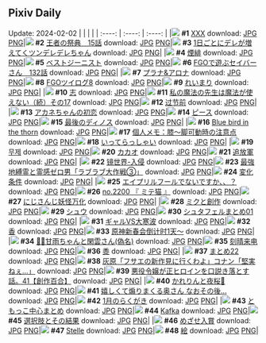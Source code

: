 ## Pixiv Daily
Update: 2024-02-02
|      |      |      |
| :----: | :----: | :----: |
|![](https://pixiv.microyu.workers.dev/c/240x480/img-master/img/2024/01/31/00/00/06/115624355_p0_master1200.jpg) **#1** [XXX](https://www.pixiv.net/artworks/115624355) download: [JPG](https://pixiv.microyu.workers.dev/img-original/img/2024/01/31/00/00/06/115624355_p0.jpg) [PNG](https://pixiv.microyu.workers.dev/img-original/img/2024/01/31/00/00/06/115624355_p0.png)|![](https://pixiv.microyu.workers.dev/c/240x480/img-master/img/2024/01/31/15/37/34/115638353_p0_master1200.jpg) **#2** [王者の祭典　15話](https://www.pixiv.net/artworks/115638353) download: [JPG](https://pixiv.microyu.workers.dev/img-original/img/2024/01/31/15/37/34/115638353_p0.jpg) [PNG](https://pixiv.microyu.workers.dev/img-original/img/2024/01/31/15/37/34/115638353_p0.png)|![](https://pixiv.microyu.workers.dev/c/240x480/img-master/img/2024/02/01/00/02/01/115652390_p0_master1200.jpg) **#3** [1日ごとにデレが増えてくツンデレデレちゃん](https://www.pixiv.net/artworks/115652390) download: [JPG](https://pixiv.microyu.workers.dev/img-original/img/2024/02/01/00/02/01/115652390_p0.jpg) [PNG](https://pixiv.microyu.workers.dev/img-original/img/2024/02/01/00/02/01/115652390_p0.png)|
|![](https://pixiv.microyu.workers.dev/c/240x480/img-master/img/2024/01/31/00/00/23/115624422_p0_master1200.jpg) **#4** [煙緋](https://www.pixiv.net/artworks/115624422) download: [JPG](https://pixiv.microyu.workers.dev/img-original/img/2024/01/31/00/00/23/115624422_p0.jpg) [PNG](https://pixiv.microyu.workers.dev/img-original/img/2024/01/31/00/00/23/115624422_p0.png)|![](https://pixiv.microyu.workers.dev/c/240x480/img-master/img/2024/02/01/00/00/57/115652262_p0_master1200.jpg) **#5** [ベストジーニスト](https://www.pixiv.net/artworks/115652262) download: [JPG](https://pixiv.microyu.workers.dev/img-original/img/2024/02/01/00/00/57/115652262_p0.jpg) [PNG](https://pixiv.microyu.workers.dev/img-original/img/2024/02/01/00/00/57/115652262_p0.png)|![](https://pixiv.microyu.workers.dev/c/240x480/img-master/img/2024/01/31/00/05/41/115624859_p0_master1200.jpg) **#6** [FGOで遊ぶセイバーさん　132話](https://www.pixiv.net/artworks/115624859) download: [JPG](https://pixiv.microyu.workers.dev/img-original/img/2024/01/31/00/05/41/115624859_p0.jpg) [PNG](https://pixiv.microyu.workers.dev/img-original/img/2024/01/31/00/05/41/115624859_p0.png)|
|![](https://pixiv.microyu.workers.dev/c/240x480/img-master/img/2024/01/31/00/01/04/115624537_p0_master1200.jpg) **#7** [プラナ&アロナ](https://www.pixiv.net/artworks/115624537) download: [JPG](https://pixiv.microyu.workers.dev/img-original/img/2024/01/31/00/01/04/115624537_p0.jpg) [PNG](https://pixiv.microyu.workers.dev/img-original/img/2024/01/31/00/01/04/115624537_p0.png)|![](https://pixiv.microyu.workers.dev/c/240x480/img-master/img/2024/02/01/22/49/36/115677023_p0_master1200.jpg) **#8** [FGOツイログ8](https://www.pixiv.net/artworks/115677023) download: [JPG](https://pixiv.microyu.workers.dev/img-original/img/2024/02/01/22/49/36/115677023_p0.jpg) [PNG](https://pixiv.microyu.workers.dev/img-original/img/2024/02/01/22/49/36/115677023_p0.png)|![](https://pixiv.microyu.workers.dev/c/240x480/img-master/img/2024/01/31/06/00/04/115630674_p0_master1200.jpg) **#9** [れいまり](https://www.pixiv.net/artworks/115630674) download: [JPG](https://pixiv.microyu.workers.dev/img-original/img/2024/01/31/06/00/04/115630674_p0.jpg) [PNG](https://pixiv.microyu.workers.dev/img-original/img/2024/01/31/06/00/04/115630674_p0.png)|
|![](https://pixiv.microyu.workers.dev/c/240x480/img-master/img/2024/02/01/00/04/35/115652575_p0_master1200.jpg) **#10** [志](https://www.pixiv.net/artworks/115652575) download: [JPG](https://pixiv.microyu.workers.dev/img-original/img/2024/02/01/00/04/35/115652575_p0.jpg) [PNG](https://pixiv.microyu.workers.dev/img-original/img/2024/02/01/00/04/35/115652575_p0.png)|![](https://pixiv.microyu.workers.dev/c/240x480/img-master/img/2024/01/31/00/03/19/115624728_p0_master1200.jpg) **#11** [私の魔法の先生は魔法が使えない（続）その17](https://www.pixiv.net/artworks/115624728) download: [JPG](https://pixiv.microyu.workers.dev/img-original/img/2024/01/31/00/03/19/115624728_p0.jpg) [PNG](https://pixiv.microyu.workers.dev/img-original/img/2024/01/31/00/03/19/115624728_p0.png)|![](https://pixiv.microyu.workers.dev/c/240x480/img-master/img/2024/01/31/16/06/51/115638841_p0_master1200.jpg) **#12** [过节前](https://www.pixiv.net/artworks/115638841) download: [JPG](https://pixiv.microyu.workers.dev/img-original/img/2024/01/31/16/06/51/115638841_p0.jpg) [PNG](https://pixiv.microyu.workers.dev/img-original/img/2024/01/31/16/06/51/115638841_p0.png)|
|![](https://pixiv.microyu.workers.dev/c/240x480/img-master/img/2024/01/31/21/13/26/115646448_p0_master1200.jpg) **#13** [アカネちゃんの初恋](https://www.pixiv.net/artworks/115646448) download: [JPG](https://pixiv.microyu.workers.dev/img-original/img/2024/01/31/21/13/26/115646448_p0.jpg) [PNG](https://pixiv.microyu.workers.dev/img-original/img/2024/01/31/21/13/26/115646448_p0.png)|![](https://pixiv.microyu.workers.dev/c/240x480/img-master/img/2024/01/31/18/44/44/115642155_p0_master1200.jpg) **#14** [ピース](https://www.pixiv.net/artworks/115642155) download: [JPG](https://pixiv.microyu.workers.dev/img-original/img/2024/01/31/18/44/44/115642155_p0.jpg) [PNG](https://pixiv.microyu.workers.dev/img-original/img/2024/01/31/18/44/44/115642155_p0.png)|![](https://pixiv.microyu.workers.dev/c/240x480/img-master/img/2024/02/01/21/59/08/115675366_p0_master1200.jpg) **#15** [最後のディノス](https://www.pixiv.net/artworks/115675366) download: [JPG](https://pixiv.microyu.workers.dev/img-original/img/2024/02/01/21/59/08/115675366_p0.jpg) [PNG](https://pixiv.microyu.workers.dev/img-original/img/2024/02/01/21/59/08/115675366_p0.png)|
|![](https://pixiv.microyu.workers.dev/c/240x480/img-master/img/2024/02/01/18/50/07/115669950_p0_master1200.jpg) **#16** [Blue bird in the thorn](https://www.pixiv.net/artworks/115669950) download: [JPG](https://pixiv.microyu.workers.dev/img-original/img/2024/02/01/18/50/07/115669950_p0.jpg) [PNG](https://pixiv.microyu.workers.dev/img-original/img/2024/02/01/18/50/07/115669950_p0.png)|![](https://pixiv.microyu.workers.dev/c/240x480/img-master/img/2024/02/01/06/00/06/115658559_p0_master1200.jpg) **#17** [個人メモ：膝～脚可動時の注意点](https://www.pixiv.net/artworks/115658559) download: [JPG](https://pixiv.microyu.workers.dev/img-original/img/2024/02/01/06/00/06/115658559_p0.jpg) [PNG](https://pixiv.microyu.workers.dev/img-original/img/2024/02/01/06/00/06/115658559_p0.png)|![](https://pixiv.microyu.workers.dev/c/240x480/img-master/img/2024/01/31/23/59/24/115652066_p0_master1200.jpg) **#18** [いってらっしゃい](https://www.pixiv.net/artworks/115652066) download: [JPG](https://pixiv.microyu.workers.dev/img-original/img/2024/01/31/23/59/24/115652066_p0.jpg) [PNG](https://pixiv.microyu.workers.dev/img-original/img/2024/01/31/23/59/24/115652066_p0.png)|
|![](https://pixiv.microyu.workers.dev/c/240x480/img-master/img/2024/02/01/03/03/48/115656716_p0_master1200.jpg) **#19** [무제](https://www.pixiv.net/artworks/115656716) download: [JPG](https://pixiv.microyu.workers.dev/img-original/img/2024/02/01/03/03/48/115656716_p0.jpg) [PNG](https://pixiv.microyu.workers.dev/img-original/img/2024/02/01/03/03/48/115656716_p0.png)|![](https://pixiv.microyu.workers.dev/c/240x480/img-master/img/2024/02/01/20/30/01/115672634_p0_master1200.jpg) **#20** [カカオ](https://www.pixiv.net/artworks/115672634) download: [JPG](https://pixiv.microyu.workers.dev/img-original/img/2024/02/01/20/30/01/115672634_p0.jpg) [PNG](https://pixiv.microyu.workers.dev/img-original/img/2024/02/01/20/30/01/115672634_p0.png)|![](https://pixiv.microyu.workers.dev/c/240x480/img-master/img/2024/02/01/22/05/40/115675034_p0_master1200.jpg) **#21** [追放軍](https://www.pixiv.net/artworks/115675034) download: [JPG](https://pixiv.microyu.workers.dev/img-original/img/2024/02/01/22/05/40/115675034_p0.jpg) [PNG](https://pixiv.microyu.workers.dev/img-original/img/2024/02/01/22/05/40/115675034_p0.png)|
|![](https://pixiv.microyu.workers.dev/c/240x480/img-master/img/2024/02/01/00/00/10/115652133_p0_master1200.jpg) **#22** [镜世界-入侵](https://www.pixiv.net/artworks/115652133) download: [JPG](https://pixiv.microyu.workers.dev/img-original/img/2024/02/01/00/00/10/115652133_p0.jpg) [PNG](https://pixiv.microyu.workers.dev/img-original/img/2024/02/01/00/00/10/115652133_p0.png)|![](https://pixiv.microyu.workers.dev/c/240x480/img-master/img/2024/01/31/04/29/52/115629843_p0_master1200.jpg) **#23** [最強地縛霊と霊感ゼロ男「ラブラブ大作戦③」](https://www.pixiv.net/artworks/115629843) download: [JPG](https://pixiv.microyu.workers.dev/img-original/img/2024/01/31/04/29/52/115629843_p0.jpg) [PNG](https://pixiv.microyu.workers.dev/img-original/img/2024/01/31/04/29/52/115629843_p0.png)|![](https://pixiv.microyu.workers.dev/c/240x480/img-master/img/2024/01/31/11/41/01/115634842_p0_master1200.jpg) **#24** [変化条件](https://www.pixiv.net/artworks/115634842) download: [JPG](https://pixiv.microyu.workers.dev/img-original/img/2024/01/31/11/41/01/115634842_p0.jpg) [PNG](https://pixiv.microyu.workers.dev/img-original/img/2024/01/31/11/41/01/115634842_p0.png)|
|![](https://pixiv.microyu.workers.dev/c/240x480/img-master/img/2024/02/01/14/42/21/115665383_p0_master1200.jpg) **#25** [エイプリルフールでないですか、、？](https://www.pixiv.net/artworks/115665383) download: [JPG](https://pixiv.microyu.workers.dev/img-original/img/2024/02/01/14/42/21/115665383_p0.jpg) [PNG](https://pixiv.microyu.workers.dev/img-original/img/2024/02/01/14/42/21/115665383_p0.png)|![](https://pixiv.microyu.workers.dev/c/240x480/img-master/img/2024/01/31/12/09/22/115635362_p0_master1200.jpg) **#26** [no.2200 『 ミテ猫 』](https://www.pixiv.net/artworks/115635362) download: [JPG](https://pixiv.microyu.workers.dev/img-original/img/2024/01/31/12/09/22/115635362_p0.jpg) [PNG](https://pixiv.microyu.workers.dev/img-original/img/2024/01/31/12/09/22/115635362_p0.png)|![](https://pixiv.microyu.workers.dev/c/240x480/img-master/img/2024/02/01/22/21/07/115676106_p0_master1200.jpg) **#27** [にじさんじ妖怪万化](https://www.pixiv.net/artworks/115676106) download: [JPG](https://pixiv.microyu.workers.dev/img-original/img/2024/02/01/22/21/07/115676106_p0.jpg) [PNG](https://pixiv.microyu.workers.dev/img-original/img/2024/02/01/22/21/07/115676106_p0.png)|
|![](https://pixiv.microyu.workers.dev/c/240x480/img-master/img/2024/02/01/17/40/28/115668257_p0_master1200.jpg) **#28** [ミクと創作](https://www.pixiv.net/artworks/115668257) download: [JPG](https://pixiv.microyu.workers.dev/img-original/img/2024/02/01/17/40/28/115668257_p0.jpg) [PNG](https://pixiv.microyu.workers.dev/img-original/img/2024/02/01/17/40/28/115668257_p0.png)|![](https://pixiv.microyu.workers.dev/c/240x480/img-master/img/2024/01/31/17/00/17/115639806_p0_master1200.jpg) **#29** [シュウ](https://www.pixiv.net/artworks/115639806) download: [JPG](https://pixiv.microyu.workers.dev/img-original/img/2024/01/31/17/00/17/115639806_p0.jpg) [PNG](https://pixiv.microyu.workers.dev/img-original/img/2024/01/31/17/00/17/115639806_p0.png)|![](https://pixiv.microyu.workers.dev/c/240x480/img-master/img/2024/02/01/00/22/09/115653283_p0_master1200.jpg) **#30** [シュタフェルまとめ01](https://www.pixiv.net/artworks/115653283) download: [JPG](https://pixiv.microyu.workers.dev/img-original/img/2024/02/01/00/22/09/115653283_p0.jpg) [PNG](https://pixiv.microyu.workers.dev/img-original/img/2024/02/01/00/22/09/115653283_p0.png)|
|![](https://pixiv.microyu.workers.dev/c/240x480/img-master/img/2024/02/01/00/00/58/115652265_p0_master1200.jpg) **#31** [ギャルVS大寒波](https://www.pixiv.net/artworks/115652265) download: [JPG](https://pixiv.microyu.workers.dev/img-original/img/2024/02/01/00/00/58/115652265_p0.jpg) [PNG](https://pixiv.microyu.workers.dev/img-original/img/2024/02/01/00/00/58/115652265_p0.png)|![](https://pixiv.microyu.workers.dev/c/240x480/img-master/img/2024/01/31/18/22/19/115641622_p0_master1200.jpg) **#32** [香](https://www.pixiv.net/artworks/115641622) download: [JPG](https://pixiv.microyu.workers.dev/img-original/img/2024/01/31/18/22/19/115641622_p0.jpg) [PNG](https://pixiv.microyu.workers.dev/img-original/img/2024/01/31/18/22/19/115641622_p0.png)|![](https://pixiv.microyu.workers.dev/c/240x480/img-master/img/2024/02/01/22/12/03/115675831_p0_master1200.jpg) **#33** [原神新春会倒计时1天～](https://www.pixiv.net/artworks/115675831) download: [JPG](https://pixiv.microyu.workers.dev/img-original/img/2024/02/01/22/12/03/115675831_p0.jpg) [PNG](https://pixiv.microyu.workers.dev/img-original/img/2024/02/01/22/12/03/115675831_p0.png)|
|![](https://pixiv.microyu.workers.dev/c/240x480/img-master/img/2024/01/31/00/01/42/115624613_p0_master1200.jpg) **#34** [🐏🦢甘雨ちゃんと閑雲さん(偽名)](https://www.pixiv.net/artworks/115624613) download: [JPG](https://pixiv.microyu.workers.dev/img-original/img/2024/01/31/00/01/42/115624613_p0.jpg) [PNG](https://pixiv.microyu.workers.dev/img-original/img/2024/01/31/00/01/42/115624613_p0.png)|![](https://pixiv.microyu.workers.dev/c/240x480/img-master/img/2024/01/31/15/56/44/115638662_p0_master1200.jpg) **#35** [刻晴来电](https://www.pixiv.net/artworks/115638662) download: [JPG](https://pixiv.microyu.workers.dev/img-original/img/2024/01/31/15/56/44/115638662_p0.jpg) [PNG](https://pixiv.microyu.workers.dev/img-original/img/2024/01/31/15/56/44/115638662_p0.png)|![](https://pixiv.microyu.workers.dev/c/240x480/img-master/img/2024/01/31/02/50/46/115628618_p0_master1200.jpg) **#36** [黍](https://www.pixiv.net/artworks/115628618) download: [JPG](https://pixiv.microyu.workers.dev/img-original/img/2024/01/31/02/50/46/115628618_p0.jpg) [PNG](https://pixiv.microyu.workers.dev/img-original/img/2024/01/31/02/50/46/115628618_p0.png)|
|![](https://pixiv.microyu.workers.dev/c/240x480/img-master/img/2024/02/01/19/18/46/115670428_p0_master1200.jpg) **#37** [まとめ22](https://www.pixiv.net/artworks/115670428) download: [JPG](https://pixiv.microyu.workers.dev/img-original/img/2024/02/01/19/18/46/115670428_p0.jpg) [PNG](https://pixiv.microyu.workers.dev/img-original/img/2024/02/01/19/18/46/115670428_p0.png)|![](https://pixiv.microyu.workers.dev/c/240x480/img-master/img/2024/01/31/16/35/22/115639302_p0_master1200.jpg) **#38** [灰原「フサエの新作見に行くわよ」コナン「堅実ねぇ…」](https://www.pixiv.net/artworks/115639302) download: [JPG](https://pixiv.microyu.workers.dev/img-original/img/2024/01/31/16/35/22/115639302_p0.jpg) [PNG](https://pixiv.microyu.workers.dev/img-original/img/2024/01/31/16/35/22/115639302_p0.png)|![](https://pixiv.microyu.workers.dev/c/240x480/img-master/img/2024/01/31/21/30/07/115646926_p0_master1200.jpg) **#39** [悪役令嬢が正ヒロインを口説き落とす話。41【創作百合】](https://www.pixiv.net/artworks/115646926) download: [JPG](https://pixiv.microyu.workers.dev/img-original/img/2024/01/31/21/30/07/115646926_p0.jpg) [PNG](https://pixiv.microyu.workers.dev/img-original/img/2024/01/31/21/30/07/115646926_p0.png)|
|![](https://pixiv.microyu.workers.dev/c/240x480/img-master/img/2024/01/31/19/02/35/115642681_p0_master1200.jpg) **#40** [かれりんと夜桜🌸](https://www.pixiv.net/artworks/115642681) download: [JPG](https://pixiv.microyu.workers.dev/img-original/img/2024/01/31/19/02/35/115642681_p0.jpg) [PNG](https://pixiv.microyu.workers.dev/img-original/img/2024/01/31/19/02/35/115642681_p0.png)|![](https://pixiv.microyu.workers.dev/c/240x480/img-master/img/2024/01/31/00/02/58/115624707_p0_master1200.jpg) **#41** [嬉しくて煽りまくる奥さん なおその後...](https://www.pixiv.net/artworks/115624707) download: [JPG](https://pixiv.microyu.workers.dev/img-original/img/2024/01/31/00/02/58/115624707_p0.jpg) [PNG](https://pixiv.microyu.workers.dev/img-original/img/2024/01/31/00/02/58/115624707_p0.png)|![](https://pixiv.microyu.workers.dev/c/240x480/img-master/img/2024/01/31/10/57/10/115629731_p0_master1200.jpg) **#42** [1月のらくがき](https://www.pixiv.net/artworks/115629731) download: [JPG](https://pixiv.microyu.workers.dev/img-original/img/2024/01/31/10/57/10/115629731_p0.jpg) [PNG](https://pixiv.microyu.workers.dev/img-original/img/2024/01/31/10/57/10/115629731_p0.png)|
|![](https://pixiv.microyu.workers.dev/c/240x480/img-master/img/2024/01/31/19/40/08/115643640_p0_master1200.jpg) **#43** [ともっこ中心まとめ](https://www.pixiv.net/artworks/115643640) download: [JPG](https://pixiv.microyu.workers.dev/img-original/img/2024/01/31/19/40/08/115643640_p0.jpg) [PNG](https://pixiv.microyu.workers.dev/img-original/img/2024/01/31/19/40/08/115643640_p0.png)|![](https://pixiv.microyu.workers.dev/c/240x480/img-master/img/2024/01/31/12/00/09/115635148_p0_master1200.jpg) **#44** [Kafka](https://www.pixiv.net/artworks/115635148) download: [JPG](https://pixiv.microyu.workers.dev/img-original/img/2024/01/31/12/00/09/115635148_p0.jpg) [PNG](https://pixiv.microyu.workers.dev/img-original/img/2024/01/31/12/00/09/115635148_p0.png)|![](https://pixiv.microyu.workers.dev/c/240x480/img-master/img/2024/01/31/00/18/24/115625330_p0_master1200.jpg) **#45** [選択肢とその結果](https://www.pixiv.net/artworks/115625330) download: [JPG](https://pixiv.microyu.workers.dev/img-original/img/2024/01/31/00/18/24/115625330_p0.jpg) [PNG](https://pixiv.microyu.workers.dev/img-original/img/2024/01/31/00/18/24/115625330_p0.png)|
|![](https://pixiv.microyu.workers.dev/c/240x480/img-master/img/2024/02/01/21/56/21/115675290_p0_master1200.jpg) **#46** [めざせ入賞](https://www.pixiv.net/artworks/115675290) download: [JPG](https://pixiv.microyu.workers.dev/img-original/img/2024/02/01/21/56/21/115675290_p0.jpg) [PNG](https://pixiv.microyu.workers.dev/img-original/img/2024/02/01/21/56/21/115675290_p0.png)|![](https://pixiv.microyu.workers.dev/c/240x480/img-master/img/2024/01/31/18/03/56/115641238_p0_master1200.jpg) **#47** [Stelle](https://www.pixiv.net/artworks/115641238) download: [JPG](https://pixiv.microyu.workers.dev/img-original/img/2024/01/31/18/03/56/115641238_p0.jpg) [PNG](https://pixiv.microyu.workers.dev/img-original/img/2024/01/31/18/03/56/115641238_p0.png)|![](https://pixiv.microyu.workers.dev/c/240x480/img-master/img/2024/01/31/23/07/03/115650209_p0_master1200.jpg) **#48** [絵](https://www.pixiv.net/artworks/115650209) download: [JPG](https://pixiv.microyu.workers.dev/img-original/img/2024/01/31/23/07/03/115650209_p0.jpg) [PNG](https://pixiv.microyu.workers.dev/img-original/img/2024/01/31/23/07/03/115650209_p0.png)|
